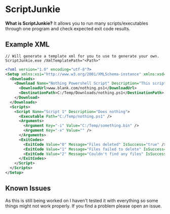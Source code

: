 # ScriptJunkie
**What is ScriptJunkie?**
It allows you to run many scripts/executables through one program and check expected exit code results.

## Example XML
```
// Will generate a template xml for you to use to generate your own.
ScriptJunkie.exe /XmlTemplatePath="<Path>"
```

```xml
<?xml version="1.0" encoding="utf-8"?>
<Setup xmlns:xsi="http://www.w3.org/2001/XMLSchema-instance" xmlns:xsd="http://www.w3.org/2001/XMLSchema">
  <Downloads>
    <Download Name="Nothing Powershell Script" Description="This script does nothing">
      <DownloadUrl>www.blank.com/nothing.ps1</DownloadUrl>
      <DestinationPath>C:/Temp/Downloads/nothing.ps1</DestinationPath>
    </Download>
  </Downloads>
  <Scripts>
    <Script Name="Script 1" Description="Does nothing">
      <Executable Path="C:/Temp/nothing.ps1" />
      <Arguments>
        <Argument Key="-i" Value="C:/Temp/something.bin" />
        <Argument Key="-x" Value="" />
      </Arguments>
      <ExitCodes>
        <ExitCode Value="0" Message="Files deleted" IsSuccess="true" />
        <ExitCode Value="1" Message="Files failed to delete" IsSuccess="false" />
        <ExitCode Value="2" Message="Couldn't find any files" IsSuccess="false" />
      </ExitCodes>
    </Script>
  </Scripts>
</Setup>
```


## Known Issues
As this is still being worked on I haven't tested it with everything so some things might not work properly. If you find a problem please open an issue.
